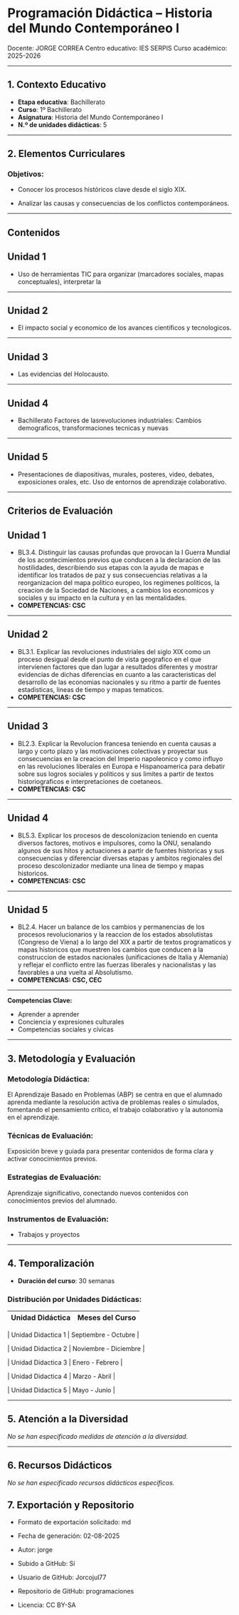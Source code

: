 # Programación Didáctica – Historia del Mundo Contemporáneo I

Docente: JORGE CORREA
Centro educativo: IES SERPIS
Curso académico: 2025-2026

---

## 1. Contexto Educativo

- **Etapa educativa**: Bachillerato
- **Curso**: 1º Bachillerato
- **Asignatura**: Historia del Mundo Contemporáneo I
- **N.º de unidades didácticas**: 5

---

## 2. Elementos Curriculares

### Objetivos:



* Conocer los procesos históricos clave desde el siglo XIX.

* Analizar las causas y consecuencias de los conflictos contemporáneos.



---

## Contenidos

## Unidad 1
- Uso de herramientas TIC para organizar (marcadores sociales, mapas conceptuales), interpretar la
---
## Unidad 2
- El impacto social y economico de los avances cientificos y tecnologicos.
---
## Unidad 3
- Las evidencias del Holocausto.
---
## Unidad 4
- Bachillerato Factores de lasrevoluciones industriales: Cambios demograficos, transformaciones tecnicas y nuevas
---
## Unidad 5
- Presentaciones de diapositivas, murales, posteres, video, debates, exposiciones orales, etc. Uso de entornos de aprendizaje colaborativo.


---

## Criterios de Evaluación

## Unidad 1
- BL3.4. Distinguir las causas profundas que provocan la I Guerra Mundial de los acontecimientos previos que conducen a la declaracion de las hostilidades, describiendo sus etapas con la ayuda de mapas e identificar los tratados de paz y sus consecuencias relativas a la reorganizacion del mapa politico europeo, los regimenes politicos, la creacion de la Sociedad de Naciones, a cambios los economicos y sociales y su impacto en la cultura y en las mentalidades.
- **COMPETENCIAS: CSC**
---
## Unidad 2
- BL3.1. Explicar las revoluciones industriales del siglo XIX como un proceso desigual desde el punto de vista geografico en el que intervienen factores que dan lugar a resultados diferentes y mostrar evidencias de dichas diferencias en cuanto a las caracteristicas del desarrollo de las economias nacionales y su ritmo a partir de fuentes estadisticas, lineas de tiempo y mapas tematicos.
- **COMPETENCIAS: CSC**
---
## Unidad 3
- BL2.3. Explicar la Revolucion francesa teniendo en cuenta causas a largo y corto plazo y las motivaciones colectivas y proyectar sus consecuencias en la creacion del Imperio napoleonico y como influyo en las revoluciones liberales en Europa e Hispanoamerica para debatir sobre sus logros sociales y politicos y sus limites a partir de textos historiograficos e interpretaciones de coetaneos.
- **COMPETENCIAS: CSC**
---
## Unidad 4
- BL5.3. Explicar los procesos de descolonizacion teniendo en cuenta diversos factores, motivos e impulsores, como la ONU, senalando algunos de sus hitos y actuaciones a partir de fuentes historicas y sus consecuencias y diferenciar diversas etapas y ambitos regionales del proceso descolonizador mediante una linea de tiempo y mapas historicos.
- **COMPETENCIAS: CSC**
---
## Unidad 5
- BL2.4. Hacer un balance de los cambios y permanencias de los procesos revolucionarios y la reaccion de los estados absolutistas (Congreso de Viena) a lo largo del XIX a partir de textos programaticos y mapas historicos que muestren los cambios que conducen a la construccion de estados nacionales (unificaciones de Italia y Alemania) y reflejar el conflicto entre las fuerzas liberales y nacionalistas y las favorables a una vuelta al Absolutismo.
- **COMPETENCIAS: CSC, CEC**


---

**Competencias Clave:** 
<ul>

<li>Aprender a aprender</li>

<li>Conciencia y expresiones culturales</li>

<li>Competencias sociales y cívicas</li>

</ul>


---

## 3. Metodología y Evaluación

### Metodología Didáctica:

El Aprendizaje Basado en Problemas (ABP) se centra en que el alumnado aprenda mediante la resolución activa de problemas reales o simulados, fomentando el pensamiento crítico, el trabajo colaborativo y la autonomía en el aprendizaje.


### Técnicas de Evaluación:

Exposición breve y guiada para presentar contenidos de forma clara y activar conocimientos previos.


### Estrategias de Evaluación:

Aprendizaje significativo, conectando nuevos contenidos con conocimientos previos del alumnado.


### Instrumentos de Evaluación:


- Trabajos y proyectos



---

## 4. Temporalización

- **Duración del curso**: 30 semanas

### **Distribución por Unidades Didácticas:**


| Unidad Didáctica | Meses del Curso |
|------------------|-----------------| 


| Unidad Didactica 1 | Septiembre - Octubre |

| Unidad Didactica 2 | Noviembre - Diciembre |

| Unidad Didactica 3 | Enero - Febrero |

| Unidad Didactica 4 | Marzo - Abril |

| Unidad Didactica 5 | Mayo - Junio |



---

## 5. Atención a la Diversidad


_No se han especificado medidas de atención a la diversidad._


---

## 6. Recursos Didácticos


_No se han especificado recursos didácticos específicos._

## 7. Exportación y Repositorio

- Formato de exportación solicitado: md
- Fecha de generación: 02-08-2025
- Autor: jorge


- Subido a GitHub: Sí
- Usuario de GitHub: Jorcojul77
- Repositorio de GitHub: programaciones

- Licencia: CC BY-SA



